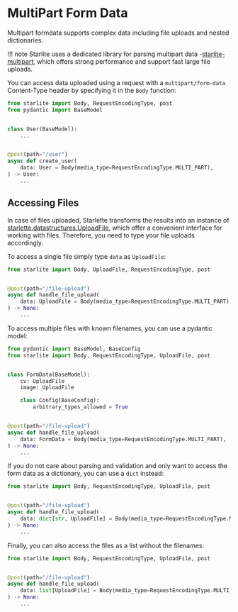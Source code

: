 # MultiPart Form Data

Multipart formdata supports complex data including file uploads and nested dictionaries.

!!! note
    Starlite uses a dedicated library for parsing multipart data -[starlite-multipart](https://github.com/starlite-api/starlite-multipart),
    which offers strong performance and support fast large file uploads.

You can access data uploaded using a request with a `multipart/form-data` Content-Type header by specifying it in
the `Body` function:

```python
from starlite import Body, RequestEncodingType, post
from pydantic import BaseModel


class User(BaseModel):
    ...


@post(path="/user")
async def create_user(
    data: User = Body(media_type=RequestEncodingType.MULTI_PART),
) -> User:
    ...
```

## Accessing Files

In case of files uploaded, Starlette transforms the results into an instance
of [starlette.datastructures.UploadFile](https://www.starlette.io/requests/#request-files), which offer a convenient
interface for working with files. Therefore, you need to type your file uploads accordingly.

To access a single file simply type `data` as `UploadFile`:

```python
from starlite import Body, UploadFile, RequestEncodingType, post


@post(path="/file-upload")
async def handle_file_upload(
    data: UploadFile = Body(media_type=RequestEncodingType.MULTI_PART),
) -> None:
    ...
```

To access multiple files with known filenames, you can use a pydantic model:

```python
from pydantic import BaseModel, BaseConfig
from starlite import Body, RequestEncodingType, UploadFile, post


class FormData(BaseModel):
    cv: UploadFile
    image: UploadFile

    class Config(BaseConfig):
        arbitrary_types_allowed = True


@post(path="/file-upload")
async def handle_file_upload(
    data: FormData = Body(media_type=RequestEncodingType.MULTI_PART),
) -> None:
    ...
```

If you do not care about parsing and validation and only want to access the form data as a dictionary, you can use a `dict` instead:

```python
from starlite import Body, RequestEncodingType, UploadFile, post


@post(path="/file-upload")
async def handle_file_upload(
    data: dict[str, UploadFile] = Body(media_type=RequestEncodingType.MULTI_PART)
) -> None:
    ...
```

Finally, you can also access the files as a list without the filenames:

```python
from starlite import Body, RequestEncodingType, UploadFile, post


@post(path="/file-upload")
async def handle_file_upload(
    data: list[UploadFile] = Body(media_type=RequestEncodingType.MULTI_PART),
) -> None:
    ...
```
